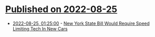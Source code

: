 # [Published on 2022-08-25](index.md)

* [2022-08-25, 01:25:00](https://tech.slashdot.org/story/22/08/24/2112204/new-york-state-bill-would-require-speed-limiting-tech-in-new-cars?utm_source=rss1.0mainlinkanon&utm_medium=feed) - [New York State Bill Would Require Speed Limiting Tech In New Cars](https://tech.slashdot.org/story/22/08/24/2112204/new-york-state-bill-would-require-speed-limiting-tech-in-new-cars?utm_source=rss1.0mainlinkanon&utm_medium=feed)
